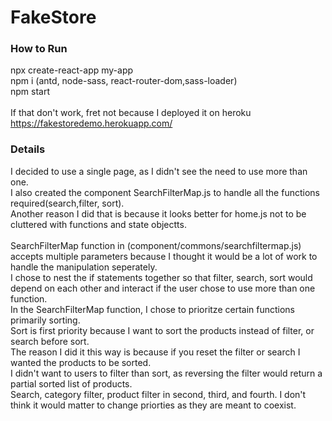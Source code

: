 # FakeStore

### How to Run
npx create-react-app my-app
</br>
npm i (antd, node-sass, react-router-dom,sass-loader)
</br>
npm start
</br>
</br>
If that don't work, fret not because I deployed it on heroku
</br>
https://fakestoredemo.herokuapp.com/
### Details
I decided to use a single page, as I didn't see the need to use more than one. 
</br>
I also created the component SearchFilterMap.js to handle all the functions required(search,filter, sort).
</br>
Another reason I did that is because it looks better for home.js not to be cluttered with functions and state objectts.
</br>
</br>
SearchFilterMap function in (component/commons/searchfiltermap.js) accepts multiple parameters because I thought it would be a lot of work to handle the manipulation seperately. 
</br>
I chose to nest the if statements together so that filter, search, sort would depend on each other and interact if the user chose to use more than one function.
</br>
In the SearchFilterMap function, I chose to prioritze certain functions primarily sorting.
</br>
Sort is first priority because I want to sort the products instead of filter, or search before sort. 
</br>
The reason I did it this way is because if you reset the filter or search I wanted the products to be sorted.
</br>
I didn't want to users to filter than sort, as reversing the filter would return a partial sorted list of products.
</br>
Search, category filter, product filter in second, third, and fourth. I don't think it would matter to change priorties as they are meant to coexist.

